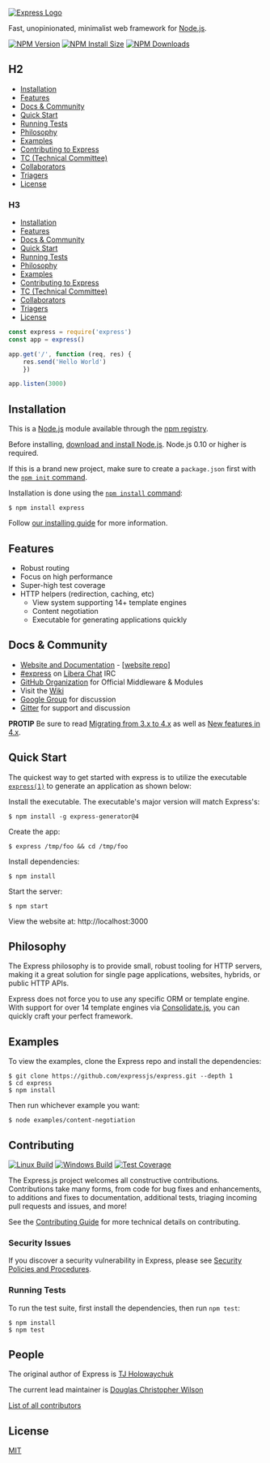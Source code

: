 [![Express Logo](https://i.cloudup.com/zfY6lL7eFa-3000x3000.png)](http://expressjs.com/)

  Fast, unopinionated, minimalist web framework for [Node.js](http://nodejs.org).

  [![NPM Version][npm-version-image]][npm-url]
  [![NPM Install Size][npm-install-size-image]][npm-install-size-url]
  [![NPM Downloads][npm-downloads-image]][npm-downloads-url]


## H2

  * [Installation](#Installation)
  * [Features](#Features)
  * [Docs & Community](#Docs-&-Community)
  * [Quick Start](#Quick-Start)
  * [Running Tests](#Running-Tests)
  * [Philosophy](#Philosophy)
  * [Examples](#Examples)
  * [Contributing to Express](#Contributing)
  * [TC (Technical Committee)](#Technical-Committee)
  * [Collaborators](#collaborators)
  * [Triagers](#triagers)
  * [License](#license)


### H3

  * [Installation](#Installation)
  * [Features](#Features)
  * [Docs & Community](#Docs-&-Community)
  * [Quick Start](#Quick-Start)
  * [Running Tests](#Running-Tests)
  * [Philosophy](#Philosophy)
  * [Examples](#Examples)
  * [Contributing to Express](#Contributing)
  * [TC (Technical Committee)](#Technical-Committee)
  * [Collaborators](#collaborators)
  * [Triagers](#triagers)
  * [License](#license)


  ```js
  const express = require('express')
const app = express()

  app.get('/', function (req, res) {
      res.send('Hello World')
      })

app.listen(3000)
  ```

## Installation

  This is a [Node.js](https://nodejs.org/en/) module available through the
  [npm registry](https://www.npmjs.com/).

  Before installing, [download and install Node.js](https://nodejs.org/en/download/).
  Node.js 0.10 or higher is required.

  If this is a brand new project, make sure to create a `package.json` first with
  the [`npm init` command](https://docs.npmjs.com/creating-a-package-json-file).

  Installation is done using the
  [`npm install` command](https://docs.npmjs.com/getting-started/installing-npm-packages-locally):

  ```console
  $ npm install express
  ```

  Follow [our installing guide](http://expressjs.com/en/starter/installing.html)
  for more information.

## Features

  * Robust routing
  * Focus on high performance
  * Super-high test coverage
* HTTP helpers (redirection, caching, etc)
  * View system supporting 14+ template engines
  * Content negotiation
  * Executable for generating applications quickly

## Docs & Community

  * [Website and Documentation](http://expressjs.com/) - [[website repo](https://github.com/expressjs/expressjs.com)]
  * [#express](https://web.libera.chat/#express) on [Libera Chat](https://libera.chat) IRC
  * [GitHub Organization](https://github.com/expressjs) for Official Middleware & Modules
  * Visit the [Wiki](https://github.com/expressjs/express/wiki)
  * [Google Group](https://groups.google.com/group/express-js) for discussion
  * [Gitter](https://gitter.im/expressjs/express) for support and discussion

  **PROTIP** Be sure to read [Migrating from 3.x to 4.x](https://github.com/expressjs/express/wiki/Migrating-from-3.x-to-4.x) as well as [New features in 4.x](https://github.com/expressjs/express/wiki/New-features-in-4.x).

## Quick Start

  The quickest way to get started with express is to utilize the executable [`express(1)`](https://github.com/expressjs/generator) to generate an application as shown below:

  Install the executable. The executable's major version will match Express's:

  ```console
  $ npm install -g express-generator@4
  ```

  Create the app:

  ```console
  $ express /tmp/foo && cd /tmp/foo
  ```

  Install dependencies:

  ```console
  $ npm install
  ```

  Start the server:

  ```console
  $ npm start
  ```

  View the website at: http://localhost:3000

## Philosophy

  The Express philosophy is to provide small, robust tooling for HTTP servers, making
  it a great solution for single page applications, websites, hybrids, or public
  HTTP APIs.

  Express does not force you to use any specific ORM or template engine. With support for over
  14 template engines via [Consolidate.js](https://github.com/tj/consolidate.js),
  you can quickly craft your perfect framework.

## Examples

  To view the examples, clone the Express repo and install the dependencies:

  ```console
  $ git clone https://github.com/expressjs/express.git --depth 1
  $ cd express
  $ npm install
  ```

  Then run whichever example you want:

  ```console
  $ node examples/content-negotiation
  ```

## Contributing

  [![Linux Build][github-actions-ci-image]][github-actions-ci-url]
  [![Windows Build][appveyor-image]][appveyor-url]
  [![Test Coverage][coveralls-image]][coveralls-url]

  The Express.js project welcomes all constructive contributions. Contributions take many forms,
  from code for bug fixes and enhancements, to additions and fixes to documentation, additional
  tests, triaging incoming pull requests and issues, and more!

  See the [Contributing Guide](Contributing.md) for more technical details on contributing.

### Security Issues

  If you discover a security vulnerability in Express, please see [Security Policies and Procedures](Security.md).

### Running Tests

  To run the test suite, first install the dependencies, then run `npm test`:

  ```console
  $ npm install
  $ npm test
  ```

## People

  The original author of Express is [TJ Holowaychuk](https://github.com/tj)

  The current lead maintainer is [Douglas Christopher Wilson](https://github.com/dougwilson)

  [List of all contributors](https://github.com/expressjs/express/graphs/contributors)

## License

[MIT](LICENSE)

  [appveyor-image]: https://badgen.net/appveyor/ci/dougwilson/express/master?label=windows
  [appveyor-url]: https://ci.appveyor.com/project/dougwilson/express
  [coveralls-image]: https://badgen.net/coveralls/c/github/expressjs/express/master
  [coveralls-url]: https://coveralls.io/r/expressjs/express?branch=master
  [github-actions-ci-image]: https://badgen.net/github/checks/expressjs/express/master?label=linux
  [github-actions-ci-url]: https://github.com/expressjs/express/actions/workflows/ci.yml
  [npm-downloads-image]: https://badgen.net/npm/dm/express
  [npm-downloads-url]: https://npmcharts.com/compare/express?minimal=true
  [npm-install-size-image]: https://badgen.net/packagephobia/install/express
  [npm-install-size-url]: https://packagephobia.com/result?p=express
  [npm-url]: https://npmjs.org/package/express
  [npm-version-image]: https://badgen.net/npm/v/express
